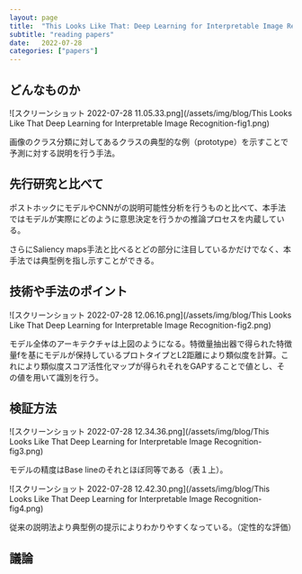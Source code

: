 ```yaml
---
layout: page
title:  "This Looks Like That: Deep Learning for Interpretable Image Recognition"
subtitle: "reading papers"
date:   2022-07-28
categories: ["papers"]
---
```


## どんなものか

![スクリーンショット 2022-07-28 11.05.33.png](/assets/img/blog/This Looks Like That Deep Learning for Interpretable Image Recognition-fig1.png)

画像のクラス分類に対してあるクラスの典型的な例（prototype）を示すことで予測に対する説明を行う手法。

## 先行研究と比べて

ポストホックにモデルやCNNがの説明可能性分析を行うものと比べて、本手法ではモデルが実際にどのように意思決定を行うかの推論プロセスを内蔵している。

さらにSaliency maps手法と比べるとどの部分に注目しているかだけでなく、本手法では典型例を指し示すことができる。

## 技術や手法のポイント

![スクリーンショット 2022-07-28 12.06.16.png](/assets/img/blog/This Looks Like That Deep Learning for Interpretable Image Recognition-fig2.png)

モデル全体のアーキテクチャは上図のようになる。特徴量抽出器で得られた特徴量fを基にモデルが保持しているプロトタイプとL2距離により類似度を計算。これにより類似度スコア活性化マップが得られそれをGAPすることで値とし、その値を用いて識別を行う。

## 検証方法

![スクリーンショット 2022-07-28 12.34.36.png](/assets/img/blog/This Looks Like That Deep Learning for Interpretable Image Recognition-fig3.png)

モデルの精度はBase lineのそれとほぼ同等である（表１上）。

![スクリーンショット 2022-07-28 12.42.30.png](/assets/img/blog/This Looks Like That Deep Learning for Interpretable Image Recognition-fig4.png)

従来の説明法より典型例の提示によりわかりやすくなっている。（定性的な評価）

## 議論